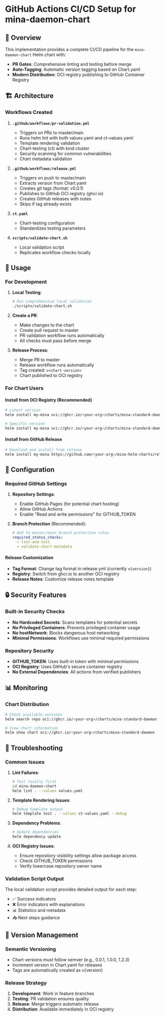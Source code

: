 # GitHub Actions CI/CD Setup for mina-daemon-chart

## 🎯 Overview

This implementation provides a complete CI/CD pipeline for the `mina-daemon-chart` Helm chart with:
- **PR Gates**: Comprehensive linting and testing before merge
- **Auto-Tagging**: Automatic version tagging based on Chart.yaml
- **Modern Distribution**: OCI registry publishing to GitHub Container Registry

## 🏗️ Architecture

### Workflows Created

1. **`.github/workflows/pr-validation.yml`**
   - Triggers on PRs to master/main
   - Runs helm lint with both values.yaml and ct-values.yaml
   - Template rendering validation
   - Chart-testing (ct) with kind cluster
   - Security scanning for common vulnerabilities
   - Chart metadata validation

2. **`.github/workflows/release.yml`**
   - Triggers on push to master/main
   - Extracts version from Chart.yaml
   - Creates git tags (format: v0.0.1)
   - Publishes to GitHub OCI registry (ghcr.io)
   - Creates GitHub releases with notes
   - Skips if tag already exists

3. **`ct.yaml`**
   - Chart-testing configuration
   - Standardizes testing parameters

4. **`scripts/validate-chart.sh`**
   - Local validation script
   - Replicates workflow checks locally

## 🚀 Usage

### For Development

1. **Local Testing**:
   ```bash
   # Run comprehensive local validation
   ./scripts/validate-chart.sh
   ```

2. **Create a PR**:
   - Make changes to the chart
   - Create pull request to master
   - PR validation workflow runs automatically
   - All checks must pass before merge

3. **Release Process**:
   - Merge PR to master
   - Release workflow runs automatically
   - Tag created: `v<chart-version>`
   - Chart published to OCI registry

### For Chart Users

#### Install from OCI Registry (Recommended)
```bash
# Latest version
helm install my-mina oci://ghcr.io/<your-org>/charts/mina-standard-daemon

# Specific version
helm install my-mina oci://ghcr.io/<your-org>/charts/mina-standard-daemon --version 0.0.1
```

#### Install from GitHub Release
```bash
# Download and install from release
helm install my-mina https://github.com/<your-org>/mina-helm-charts/releases/download/v0.0.1/mina-standard-daemon-0.0.1.tgz
```

## 🔧 Configuration

### Required GitHub Settings

1. **Repository Settings**:
   - Enable GitHub Pages (for potential chart hosting)
   - Allow GitHub Actions
   - Enable "Read and write permissions" for GITHUB_TOKEN

2. **Branch Protection** (Recommended):
   ```yaml
   # Add to master/main branch protection rules
   required_status_checks:
     - lint-and-test
     - validate-chart-metadata
   ```

#### Release Customization
- **Tag Format**: Change tag format in release.yml (currently `v{version}`)
- **Registry**: Switch from ghcr.io to another OCI registry
- **Release Notes**: Customize release notes template

## 🔒 Security Features

### Built-in Security Checks
- **No Hardcoded Secrets**: Scans templates for potential secrets
- **No Privileged Containers**: Prevents privileged container usage
- **No hostNetwork**: Blocks dangerous host networking
- **Minimal Permissions**: Workflows use minimal required permissions

### Repository Security
- **GITHUB_TOKEN**: Uses built-in token with minimal permissions
- **OCI Registry**: Uses GitHub's secure container registry
- **No External Dependencies**: All actions from verified publishers

## 📊 Monitoring

### Chart Distribution
```bash
# Check available versions
helm search repo oci://ghcr.io/<your-org>/charts/mina-standard-daemon --versions

# View chart information  
helm show chart oci://ghcr.io/<your-org>/charts/mina-standard-daemon
```

## 🐛 Troubleshooting

### Common Issues

1. **Lint Failures**:
   ```bash
   # Test locally first
   cd mina-daemon-chart
   helm lint . --values values.yaml
   ```

2. **Template Rendering Issues**:
   ```bash
   # Debug template output
   helm template test . --values ct-values.yaml --debug
   ```

3. **Dependency Problems**:
   ```bash
   # Update dependencies
   helm dependency update
   ```

4. **OCI Registry Issues**:
   - Ensure repository visibility settings allow package access
   - Check GITHUB_TOKEN permissions
   - Verify lowercase repository owner name

### Validation Script Output
The local validation script provides detailed output for each step:
- ✅ Success indicators
- ❌ Error indicators with explanations
- 📊 Statistics and metadata
- 📥 Next steps guidance

## 🔄 Version Management

### Semantic Versioning
- Chart versions must follow semver (e.g., 0.0.1, 1.0.0, 1.2.3)
- Increment version in Chart.yaml for releases
- Tags are automatically created as v{version}

### Release Strategy
1. **Development**: Work in feature branches
2. **Testing**: PR validation ensures quality
3. **Release**: Merge triggers automatic release
4. **Distribution**: Available immediately in OCI registry
